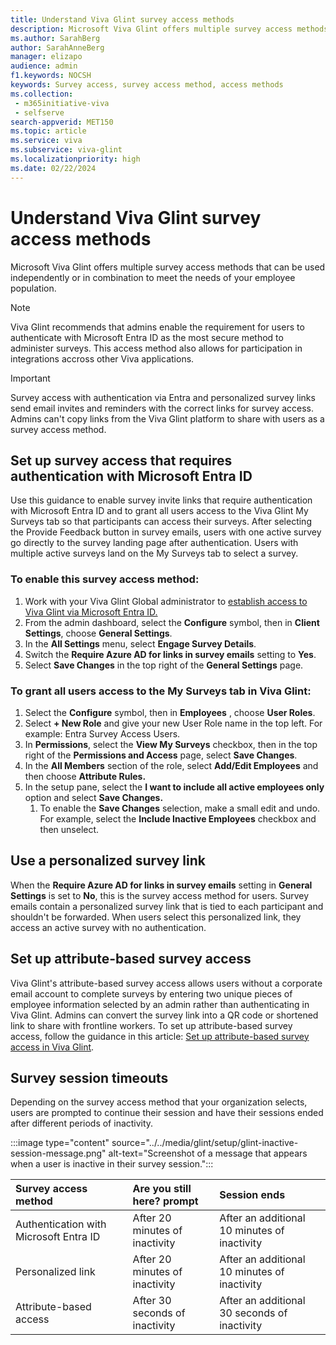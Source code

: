 ```yaml
---
title: Understand Viva Glint survey access methods
description: Microsoft Viva Glint offers multiple survey access methods that can be used independently or in combination to meet the needs of your employee population. 
ms.author: SarahBerg
author: SarahAnneBerg
manager: elizapo
audience: admin
f1.keywords: NOCSH
keywords: Survey access, survey access method, access methods
ms.collection: 
 - m365initiative-viva
 - selfserve
search-appverid: MET150
ms.topic: article
ms.service: viva
ms.subservice: viva-glint
ms.localizationpriority: high
ms.date: 02/22/2024
---
```


# Understand Viva Glint survey access methods

Microsoft Viva Glint offers multiple survey access methods that can be used independently or in combination to meet the needs of your employee population.

> [!NOTE] 
> Viva Glint recommends that admins enable the requirement for users to authenticate with Microsoft Entra ID as the most secure method to administer surveys. This access method also allows for participation in integrations accross other Viva applications.

> [!IMPORTANT] 
> Survey access with authentication via Entra and personalized survey links send email invites and reminders with the correct links for survey access. Admins can't copy links from the Viva Glint platform to share with users as a survey access method.

<a name='set-up-survey-access-that-requires-authentication-with-azure-active-directory'></a>

## Set up survey access that requires authentication with Microsoft Entra ID
Use this guidance to enable survey invite links that require authentication with Microsoft Entra ID and to grant all users access to the Viva Glint My Surveys tab so that participants can access their surveys. After selecting the Provide Feedback button in survey emails, users with one active survey go directly to the survey landing page after authentication. Users with multiple active surveys land on the My Surveys tab to select a survey.

### To enable this survey access method:

1. Work with your Viva Glint Global administrator to [establish access to Viva Glint via Microsoft Entra ID.](https://go.microsoft.com/fwlink/?linkid=2238425)
1. From the admin dashboard, select the **Configure** symbol, then in **Client Settings**, choose **General Settings**.
3. In the **All Settings** menu, select **Engage Survey Details**.
4. Switch the **Require Azure AD for links in survey emails** setting to **Yes**.
5. Select **Save Changes** in the top right of the **General Settings** page.

### To grant all users access to the My Surveys tab in Viva Glint:

1. Select the **Configure** symbol, then in **Employees** , choose **User Roles**.
2. Select **+ New Role** and give your new User Role name in the top left. For example: Entra Survey Access Users.
3. In **Permissions**, select the **View My Surveys** checkbox, then in the top right of the **Permissions and Access** page, select **Save Changes**.
4. In the **All Members** section of the role, select **Add/Edit Employees** and then choose **Attribute Rules.**
5. In the setup pane, select the **I want to include all active employees only** option and select **Save Changes.**
   1. To enable the **Save Changes** selection, make a small edit and undo. For example, select the **Include Inactive Employees** checkbox and then unselect.

## Use a personalized survey link

When the **Require Azure AD for links in survey emails** setting in **General Settings** is set to **No**, this is the survey access method for users. Survey emails contain a personalized survey link that is tied to each participant and shouldn't be forwarded. When users select this personalized link, they access an active survey with no authentication.

## Set up attribute-based survey access

Viva Glint's attribute-based survey access allows users without a corporate email account to complete surveys by entering two unique pieces of employee information selected by an admin rather than authenticating in Viva Glint. Admins can convert the survey link into a QR code or shortened link to share with frontline workers. To set up attribute-based survey access, follow the guidance in this article: [Set up attribute-based survey access in Viva Glint](https://go.microsoft.com/fwlink/?linkid=2230745).

## Survey session timeouts

Depending on the survey access method that your organization selects, users are prompted to continue their session and have their sessions ended after different periods of inactivity. 

:::image type="content" source="../../media/glint/setup/glint-inactive-session-message.png" alt-text="Screenshot of a message that appears when a user is inactive in their survey session.":::

|Survey access method   |Are you still here? prompt   |Session ends|
|:----------|:-----------|:------------|
|Authentication with Microsoft Entra ID     |After 20 minutes of inactivity       |After an additional 10 minutes of inactivity        |
|Personalized link |After 20 minutes of inactivity    |After an additional 10 minutes of inactivity |
|Attribute-based access |After 30 seconds of inactivity   |After an additional 30 seconds of inactivity|
